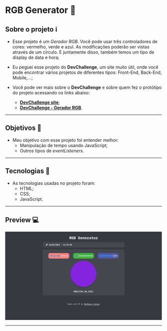 # RGB Generator :art:

## Sobre o projeto :information_source:

- Esse projeto é um _Gerador RGB_. Você pode usar três controladores de cores: vermelho, verde e azul. As modificações poderão ser vistas através de um círculo. E juntamente disso, também temos um tipo de display de data e hora;

- Eu peguei esse projeto do **DevChallenge**, um site muito útil, onde você pode encontrar vários projetos de diferentes tipos: Front-End, Back-End, Mobile,...;

- Você pode ver mais sobre o **DevChallenge** e sobre quem fez o protótipo do projeto acessando os links abaixo:
  - [**DevChallenge site**](https://www.devchallenge.com.br/);
  - [**DevChallenge - Gerador RGB**](https://www.devchallenge.com.br/challenges/600da97d390f5a00213daf8d/details).

---

## Objetivos :dart:

- Meu objetivo com esse projeto foi entender melhor:
  - Manipulação de tempo usando JavaScript;
  - Outros tipos de _eventListeners_.

---

## Tecnologias :wrench:

- As tecnologias usadas no projeto foram:
  - HTML;
  - CSS;
  - JavaScript.

---

## Preview :computer:

<img src="./readme-files/rgb-generator.png" width="720px">

---
